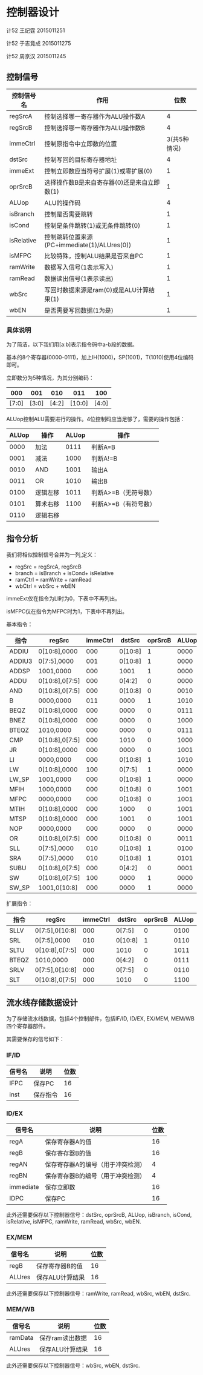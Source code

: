 # 控制器设计

计52 王纪霆 2015011251

计52 于志竟成 2015011275

计52 周京汉 2015011245

## 控制信号

| 控制信号名      | 作用                                  | 位数       |
| ---------- | ----------------------------------- | -------- |
| regSrcA    | 控制选择哪一寄存器作为ALU操作数A                  | 4        |
| regSrcB    | 控制选择哪一寄存器作为ALU操作数B                  | 4        |
| immeCtrl   | 控制原指令中立即数的位置                        | 3(共5种情况) |
| dstSrc     | 控制写回的目标寄存器地址                        | 4        |
| immeExt    | 控制立即数应当符号扩展(1)或零扩展(0)               | 1        |
| oprSrcB    | 选择操作数B是来自寄存器(0)还是来自立即数(1)           | 1        |
| ALUop      | ALU的操作码                             | 4        |
| isBranch   | 控制是否需要跳转                            | 1        |
| isCond     | 控制是条件跳转(1)或无条件跳转(0)                 | 1        |
| isRelative | 控制跳转位置来源(PC+immediate(1)/ALUres(0)) | 1        |
| isMFPC     | 比较特殊，控制ALU结果是否来自PC                  | 1        |
| ramWrite   | 数据写入信号(1表示写入)                       | 1        |
| ramRead    | 数据读出信号(1表示读出)                       | 1        |
| wbSrc      | 写回时数据来源是ram(0)或是ALU计算结果(1)          | 1        |
| wbEN       | 是否需要写回数据(1为是)                       | 1        |

### 具体说明

为了简洁，以下我们用[a:b]表示指令码中a-b段的数据。

基本的8个寄存器(0000-0111)，加上IH(1000)，SP(1001)，T(1010)使用4位编码即可。

立即数分为5种情况，为其分别编码：

| 000   | 001   | 010   | 011    | 100   |
| ----- | ----- | ----- | ------ | ----- |
| [7:0] | [3:0] | [4:2] | [10:0] | [4:0] |

ALUop控制ALU需要进行的操作。4位控制码应当足够了，需要的操作包括：

| ALUop | 操作   | ALUop | 操作           |
| ----- | ---- | ----- | ------------ |
| 0000  | 加法   | 0111  | 判断A=B        |
| 0001  | 减法   | 1000  | 判断A!=B       |
| 0010  | AND  | 1001  | 输出A          |
| 0011  | OR   | 1010  | 输出B          |
| 0100  | 逻辑左移 | 1011  | 判断A>=B（无符号数） |
| 0101  | 算术右移 | 1100  | 判断A>=B（有符号数） |
| 0110  | 逻辑右移 |       |              |

## 指令分析

我们将相似控制信号合并为一列,定义：

+ regSrc = regSrcA, regSrcB
+ branch = isBranch + isCond+ isRelative
+ ramCtrl = ramWrite + ramRead
+ wbCtrl = wbSrc + wbEN

immeExt仅在指令为LI时为0，下表中不再列出。

isMFPC仅在指令为MFPC时为1，下表中不再列出。

基本指令：

| 指令     | regSrc         | immeCtrl | dstSrc  | oprSrcB | ALUop | branch | ramCtrl | wbCtrl |
| ------ | -------------- | -------- | ------- | ------- | ----- | ------ | ------- | ------ |
| ADDIU  | 0[10:8],0000   | 000      | 0[10:8] | 1       | 0000  | 000    | 00      | 11     |
| ADDIU3 | 0[7:5],0000    | 001      | 0[10:8] | 1       | 0000  | 000    | 00      | 11     |
| ADDSP  | 1001,0000      | 000      | 1001    | 1       | 0000  | 000    | 00      | 11     |
| ADDU   | 0[10:8],0[7:5] | 000      | 0[4:2]  | 0       | 0000  | 000    | 00      | 11     |
| AND    | 0[10:8],0[7:5] | 000      | 0[10:8] | 0       | 0010  | 000    | 00      | 11     |
| B      | 0000,0000      | 011      | 0000    | 1       | 1010  | 101    | 00      | 10     |
| BEQZ   | 0[10:8],0000   | 000      | 0000    | 0       | 0111  | 111    | 00      | 00     |
| BNEZ   | 0[10:8],0000   | 000      | 0000    | 0       | 1000  | 111    | 00      | 00     |
| BTEQZ  | 1010,0000      | 000      | 0000    | 0       | 0111  | 111    | 00      | 00     |
| CMP    | 0[10:8],0[7:5] | 000      | 1010    | 0       | 1000  | 000    | 00      | 11     |
| JR     | 0[10:8],0000   | 000      | 0000    | 0       | 1001  | 100    | 00      | 00     |
| LI     | 0000,0000      | 000      | 0[10:8] | 1       | 1010  | 000    | 00      | 11     |
| LW     | 0[10:8],0000   | 100      | 0[7:5]  | 1       | 0000  | 000    | 01      | 10     |
| LW_SP  | 1001,0000      | 000      | 0[10:8] | 1       | 0000  | 000    | 01      | 10     |
| MFIH   | 1000,0000      | 000      | 0[10:8] | 0       | 1001  | 000    | 00      | 11     |
| MFPC   | 0000,0000      | 000      | 0[10:8] | 0       | 1001  | 000    | 00      | 11     |
| MTIH   | 0[10:8],0000   | 000      | 1000    | 0       | 1001  | 000    | 00      | 11     |
| MTSP   | 0[10:8],0000   | 000      | 1001    | 0       | 1001  | 000    | 00      | 11     |
| NOP    | 0000,0000      | 000      | 0000    | 0       | 0000  | 000    | 00      | 00     |
| OR     | 0[10:8],0[7:5] | 000      | 0[10:8] | 0       | 0011  | 000    | 00      | 11     |
| SLL    | 0[7:5],0000    | 010      | 0[10:8] | 1       | 0100  | 000    | 00      | 11     |
| SRA    | 0[7:5],0000    | 010      | 0[10:8] | 1       | 0101  | 000    | 00      | 11     |
| SUBU   | 0[10:8],0[7:5] | 000      | 0[4:2]  | 0       | 0001  | 000    | 00      | 11     |
| SW     | 0[10:8],0[7:5] | 100      | 0000    | 1       | 0000  | 000    | 10      | 00     |
| SW_SP  | 1001,0[10:8]   | 000      | 0000    | 1       | 0000  | 000    | 10      | 00     |

扩展指令：

| 指令    | regSrc         | immeCtrl | dstSrc  | oprSrcB | ALUop | branch | ramCtrl | wbCtrl |
| ----- | -------------- | -------- | ------- | ------- | ----- | ------ | ------- | ------ |
| SLLV  | 0[7:5],0[10:8] | 000      | 0[7:5]  | 0       | 0100  | 000    | 00      | 11     |
| SRL   | 0[7:5],0000    | 010      | 0[10:8] | 1       | 0110  | 000    | 00      | 11     |
| SLTU  | 0[10:8],0[7:5] | 000      | 1010    | 0       | 1011  | 000    | 00      | 11     |
| BTEQZ | 1010,0000      | 000      | 0[4:2]  | 0       | 0111  | 110    | 00      | 00     |
| SRLV  | 0[7:5],0[10:8] | 000      | 0[7:5]  | 0       | 0110  | 000    | 00      | 11     |
| SLT   | 0[10:8],0[7:5] | 000      | 1010    | 0       | 1100  | 000    | 00      | 11     |

## 流水线存储数据设计

为了存储流水线数据，包括4个控制部件，包括IF/ID, ID/EX, EX/MEM, MEM/WB四个寄存器部件。

其需要保存的信号如下：

### IF/ID

| 信号名  | 说明   | 位数   |
| ---- | ---- | ---- |
| IFPC | 保存PC | 16   |
| inst | 保存指令 | 16   |

### ID/EX

| 信号名       | 说明                | 位数   |
| --------- | ----------------- | ---- |
| regA      | 保存寄存器A的值          | 16   |
| regB      | 保存寄存器B的值          | 16   |
| regAN     | 保存寄存器A的编号（用于冲突检测） | 4    |
| regBN     | 保存寄存器B的编号（用于冲突检测） | 4    |
| immediate | 保存立即数             | 16   |
| IDPC      | 保存PC              | 16   |

此外还需要保存以下控制器信号：dstSrc, oprSrcB, ALUop, isBranch, isCond, isRelative, isMFPC, ramWrite, ramRead, wbSrc, wbEN.

### EX/MEM

| 信号名    | 说明        | 位数   |
| ------ | --------- | ---- |
| regB   | 保存寄存器B的值  | 16   |
| ALUres | 保存ALU计算结果 | 16   |

此外还需要保存以下控制器信号：ramWrite, ramRead, wbSrc, wbEN, dstSrc.

### MEM/WB

| 信号名     | 说明        | 位数   |
| ------- | --------- | ---- |
| ramData | 保存ram读出数据 | 16   |
| ALUres  | 保存ALU计算结果 | 16   |

此外还需要保存以下控制器信号：wbSrc, wbEN, dstSrc.
